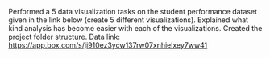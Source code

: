 
Performed a 5 data visualization tasks on the student performance dataset given in the link below (create
5 different visualizations). Explained what kind analysis has become easier with each of the visualizations.
Created the project folder structure.
Data link: https://app.box.com/s/ji910ez3ycw137rw07xnhielxey7ww41




